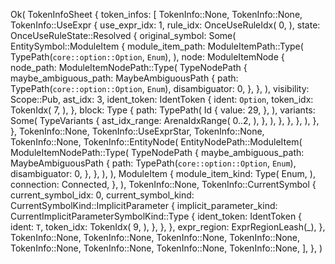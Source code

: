 Ok(
    TokenInfoSheet {
        token_infos: [
            TokenInfo::None,
            TokenInfo::None,
            TokenInfo::UseExpr {
                use_expr_idx: 1,
                rule_idx: OnceUseRuleIdx(
                    0,
                ),
                state: OnceUseRuleState::Resolved {
                    original_symbol: Some(
                        EntitySymbol::ModuleItem {
                            module_item_path: ModuleItemPath::Type(
                                TypePath(`core::option::Option`, `Enum`),
                            ),
                            node: ModuleItemNode {
                                node_path: ModuleItemNodePath::Type(
                                    TypeNodePath {
                                        maybe_ambiguous_path: MaybeAmbiguousPath {
                                            path: TypePath(`core::option::Option`, `Enum`),
                                            disambiguator: 0,
                                        },
                                    },
                                ),
                                visibility: Scope::Pub,
                                ast_idx: 3,
                                ident_token: IdentToken {
                                    ident: `Option`,
                                    token_idx: TokenIdx(
                                        7,
                                    ),
                                },
                                block: Type {
                                    path: TypePath(
                                        Id {
                                            value: 29,
                                        },
                                    ),
                                    variants: Some(
                                        TypeVariants {
                                            ast_idx_range: ArenaIdxRange(
                                                0..2,
                                            ),
                                        },
                                    ),
                                },
                            },
                        },
                    ),
                },
            },
            TokenInfo::None,
            TokenInfo::UseExprStar,
            TokenInfo::None,
            TokenInfo::None,
            TokenInfo::EntityNode(
                EntityNodePath::ModuleItem(
                    ModuleItemNodePath::Type(
                        TypeNodePath {
                            maybe_ambiguous_path: MaybeAmbiguousPath {
                                path: TypePath(`core::option::Option`, `Enum`),
                                disambiguator: 0,
                            },
                        },
                    ),
                ),
                ModuleItem {
                    module_item_kind: Type(
                        Enum,
                    ),
                    connection: Connected,
                },
            ),
            TokenInfo::None,
            TokenInfo::CurrentSymbol {
                current_symbol_idx: 0,
                current_symbol_kind: CurrentSymbolKind::ImplicitParameter {
                    implicit_parameter_kind: CurrentImplicitParameterSymbolKind::Type {
                        ident_token: IdentToken {
                            ident: `T`,
                            token_idx: TokenIdx(
                                9,
                            ),
                        },
                    },
                },
                expr_region: ExprRegionLeash(_),
            },
            TokenInfo::None,
            TokenInfo::None,
            TokenInfo::None,
            TokenInfo::None,
            TokenInfo::None,
            TokenInfo::None,
            TokenInfo::None,
            TokenInfo::None,
        ],
    },
)